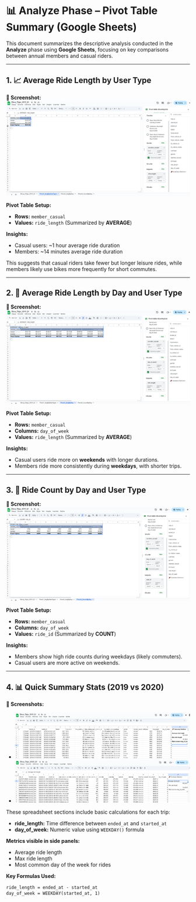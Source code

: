 # 📊 Analyze Phase – Pivot Table Summary (Google Sheets)

This document summarizes the descriptive analysis conducted in the **Analyze** phase using **Google Sheets**, focusing on key comparisons between annual members and casual riders.

---

## 1. 📈 Average Ride Length by User Type  
**📸 Screenshot:**  
![Average Ride Length by User Type](./screenshots/01_avg_ride_by_user_type.png)

**Pivot Table Setup:**
- **Rows:** `member_casual`
- **Values:** `ride_length` (Summarized by **AVERAGE**)

**Insights:**
- Casual users: ~1 hour average ride duration  
- Members: ~14 minutes average ride duration  

This suggests that casual riders take fewer but longer leisure rides, while members likely use bikes more frequently for short commutes.

---

## 2. 📅 Average Ride Length by Day and User Type  
**📸 Screenshot:**  
![Average Ride Length by Day and User Type](./screenshots/02_avg_ride_by_day_user.png)

**Pivot Table Setup:**
- **Rows:** `member_casual`
- **Columns:** `day_of_week`
- **Values:** `ride_length` (Summarized by **AVERAGE**)

**Insights:**
- Casual users ride more on **weekends** with longer durations.  
- Members ride more consistently during **weekdays**, with shorter trips.

---

## 3. 🔢 Ride Count by Day and User Type  
**📸 Screenshot:**  
![Ride Count by Day and User Type](./screenshots/03_ride_count_by_day_user.png)

**Pivot Table Setup:**
- **Rows:** `member_casual`
- **Columns:** `day_of_week`
- **Values:** `ride_id` (Summarized by **COUNT**)

**Insights:**
- Members show high ride counts during weekdays (likely commuters).  
- Casual users are more active on weekends.

---

## 4. 📊 Quick Summary Stats (2019 vs 2020)  
**📸 Screenshots:**  
- ![2019 Summary Stats](./screenshots/04_summary_stats_2019.png)  
- ![2020 Summary Stats](./screenshots/05_summary_stats_2020.png)

These spreadsheet sections include basic calculations for each trip:
- **ride_length:** Time difference between `ended_at` and `started_at`
- **day_of_week:** Numeric value using `WEEKDAY()` formula

**Metrics visible in side panels:**
- Average ride length  
- Max ride length  
- Most common day of the week for rides  

**Key Formulas Used:**
```excel
ride_length = ended_at - started_at
day_of_week = WEEKDAY(started_at, 1)
